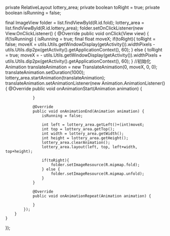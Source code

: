 private RelativeLayout lottery_area;
private boolean toRight = true;
private boolean isRunning = false;

final ImageView folder = list.findViewById(R.id.fold);
lottery_area = list.findViewById(R.id.lottery_area);
folder.setOnClickListener(new View.OnClickListener() {
    @Override
    public void onClick(View view) {
        if(!isRunning) {
            isRunning = true;
            final float moveX;
            if(toRight){
                toRight = false;
                moveX = utils.Utils.getWindowDisplay(getActivity()).widthPixels - utils.Utils.dip2px(getActivity().getApplicationContext(), 60);
            } else {
                toRight = true;
                moveX = - utils.Utils.getWindowDisplay(getActivity()).widthPixels + utils.Utils.dip2px(getActivity().getApplicationContext(), 60);
            }
            //初始化
            Animation translateAnimation = new TranslateAnimation(0, moveX, 0, 0);
            translateAnimation.setDuration(1000);
            lottery_area.startAnimation(translateAnimation);
            translateAnimation.setAnimationListener(new Animation.AnimationListener() {
                @Override
                public void onAnimationStart(Animation animation) {

                }

                @Override
                public void onAnimationEnd(Animation animation) {
                    isRunning = false;

                    int left = lottery_area.getLeft()+(int)moveX;
                    int top = lottery_area.getTop();
                    int width = lottery_area.getWidth();
                    int height = lottery_area.getHeight();
                    lottery_area.clearAnimation();
                    lottery_area.layout(left, top, left+width, top+height);

                    if(toRight){
                        folder.setImageResource(R.mipmap.fold);
                    } else {
                        folder.setImageResource(R.mipmap.unfold);
                    }
                }

                @Override
                public void onAnimationRepeat(Animation animation) {

                }
            });
        }
    }
});
